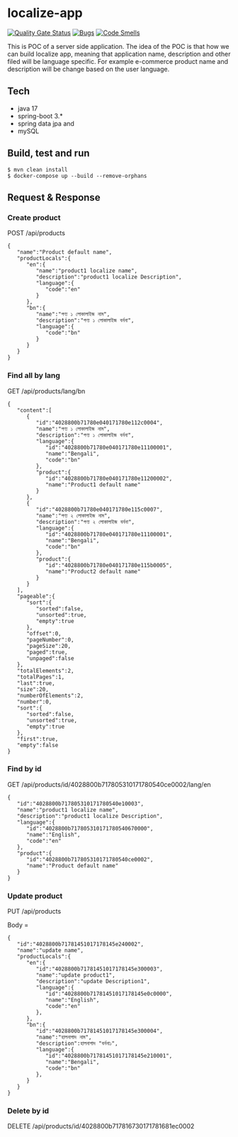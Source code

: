 # localize-app
[![Quality Gate Status](https://sonarcloud.io/api/project_badges/measure?project=maruf571_localize-app&metric=alert_status)](https://sonarcloud.io/summary/new_code?id=maruf571_localize-app)
[![Bugs](https://sonarcloud.io/api/project_badges/measure?project=maruf571_localize-app&metric=bugs)](https://sonarcloud.io/summary/new_code?id=maruf571_localize-app)
[![Code Smells](https://sonarcloud.io/api/project_badges/measure?project=maruf571_localize-app&metric=code_smells)](https://sonarcloud.io/summary/new_code?id=maruf571_localize-app)

This is POC of a server side application. The idea of the POC is that how we can 
build localize app, meaning that application name, description and other filed will be language specific. 
For example e-commerce product name and description will be change based on the user language. 

## Tech 
- java 17
- spring-boot 3.*
- spring data jpa and
- mySQL

## Build, test and run
```
$ mvn clean install
$ docker-compose up --build --remove-orphans
```

## Request & Response
### Create product 
POST /api/products
```
{
   "name":"Product default name",
   "productLocals":{
      "en":{        
         "name":"product1 localize name",
         "description":"product1 localize Description",
         "language":{
            "code":"en"
         }
      },
      "bn":{
         "name":"পণ্য ১ লোকালাইজ নাম",
         "description":"পণ্য ১ লোকালাইজ বর্ননা",
         "language":{
            "code":"bn"
         }
      }
   }
}
```
### Find all by lang
GET /api/products/lang/bn

```
{
   "content":[
      {
         "id":"4028800b71780e040171780e112c0004",
         "name":"পণ্য ১ লোকালাইজ নাম",
         "description":"পণ্য ১ লোকালাইজ বর্ননা",
         "language":{
            "id":"4028800b71780e040171780e11100001",
            "name":"Bengali",
            "code":"bn"
         },
         "product":{
            "id":"4028800b71780e040171780e11200002",
            "name":"Product1 default name"
         }
      },
      {
         "id":"4028800b71780e040171780e115c0007",
         "name":"পণ্য ২ লোকালাইজ নাম",
         "description":"পণ্য ২ লোকালাইজ বর্ননা",
         "language":{
            "id":"4028800b71780e040171780e11100001",
            "name":"Bengali",
            "code":"bn"
         },
         "product":{
            "id":"4028800b71780e040171780e115b0005",
            "name":"Product2 default name"
         }
      }
   ],
   "pageable":{
      "sort":{
         "sorted":false,
         "unsorted":true,
         "empty":true
      },
      "offset":0,
      "pageNumber":0,
      "pageSize":20,
      "paged":true,
      "unpaged":false
   },
   "totalElements":2,
   "totalPages":1,
   "last":true,
   "size":20,
   "numberOfElements":2,
   "number":0,
   "sort":{
      "sorted":false,
      "unsorted":true,
      "empty":true
   },
   "first":true,
   "empty":false
}
```

### Find by id
GET /api/products/id/4028800b717805310171780540ce0002/lang/en

```
{
   "id":"4028800b717805310171780540e10003",
   "name":"product1 localize name",
   "description":"product1 localize Description",
   "language":{
      "id":"4028800b717805310171780540670000",
      "name":"English",
      "code":"en"
   },
   "product":{
      "id":"4028800b717805310171780540ce0002",
      "name":"Product default name"
   }
}
```
### Update product
PUT /api/products

Body = 
```
{
   "id":"4028800b71781451017178145e240002",
   "name":"update name",
   "productLocals":{
      "en":{
         "id":"4028800b71781451017178145e300003",
         "name":"update product1",
         "description":"update Description1",
         "language":{
            "id":"4028800b71781451017178145e0c0000",
            "name":"English",
            "code":"en"
         },
      },
      "bn":{
         "id":"4028800b71781451017178145e300004",
         "name":"হালনাগাদ নাম",
         "description":হালনাগাদ "বর্ননা১",
         "language":{
            "id":"4028800b71781451017178145e210001",
            "name":"Bengali",
            "code":"bn"
         },
      }
   }
}
```
### Delete by id
DELETE /api/products/id/4028800b717816730171781681ec0002
